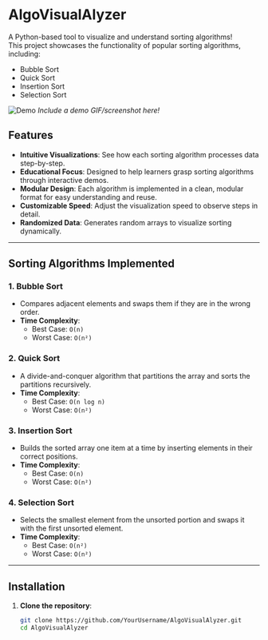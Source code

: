 # AlgoVisualAlyzer  

A Python-based tool to visualize and understand sorting algorithms!  
This project showcases the functionality of popular sorting algorithms, including:  
- Bubble Sort  
- Quick Sort  
- Insertion Sort  
- Selection Sort  

![Demo](demo.gif) *Include a demo GIF/screenshot here!*

## Features  
- **Intuitive Visualizations**: See how each sorting algorithm processes data step-by-step.  
- **Educational Focus**: Designed to help learners grasp sorting algorithms through interactive demos.  
- **Modular Design**: Each algorithm is implemented in a clean, modular format for easy understanding and reuse.  
- **Customizable Speed**: Adjust the visualization speed to observe steps in detail.  
- **Randomized Data**: Generates random arrays to visualize sorting dynamically.  

---

## Sorting Algorithms Implemented  

### 1. **Bubble Sort**  
   - Compares adjacent elements and swaps them if they are in the wrong order.  
   - **Time Complexity**:  
     - Best Case: `O(n)`  
     - Worst Case: `O(n²)`  

### 2. **Quick Sort**  
   - A divide-and-conquer algorithm that partitions the array and sorts the partitions recursively.  
   - **Time Complexity**:  
     - Best Case: `O(n log n)`  
     - Worst Case: `O(n²)`  

### 3. **Insertion Sort**  
   - Builds the sorted array one item at a time by inserting elements in their correct positions.  
   - **Time Complexity**:  
     - Best Case: `O(n)`  
     - Worst Case: `O(n²)`  

### 4. **Selection Sort**  
   - Selects the smallest element from the unsorted portion and swaps it with the first unsorted element.  
   - **Time Complexity**:  
     - Best Case: `O(n²)`  
     - Worst Case: `O(n²)`  

---

## Installation  

1. **Clone the repository**:  
   ```bash  
   git clone https://github.com/YourUsername/AlgoVisualAlyzer.git  
   cd AlgoVisualAlyzer  
